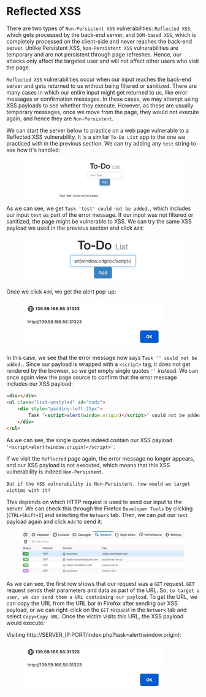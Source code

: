 # Reflected XSS

There are two types of `Non-Persistent XSS` vulnerabilities: `Reflected XSS`, which gets processed by the back-end server, and `DOM-based XSS`, which is completely processed on the client-side and never reaches the back-end server. Unlike Persistent XSS, `Non-Persistent XSS` vulnerabilities are temporary and are not persistent through page refreshes. Hence, our attacks only affect the targeted user and will not affect other users who visit the page.

`Reflected XSS` vulnerabilities occur when our input reaches the back-end server and gets returned to us without being filtered or sanitized. There are many cases in which our entire input might get returned to us, like error messages or confirmation messages. In these cases, we may attempt using XSS payloads to see whether they execute. However, as these are usually temporary messages, once we move from the page, they would not execute again, and hence they are `Non-Persistent`.

We can start the server below to practice on a web page vulnerable to a Reflected XSS vulnerability. It is a similar `To-Do List` app to the one we practiced with in the previous section. We can try adding any `test` string to see how it's handled:

<figure><img src="../../../../.gitbook/assets/image (3) (1) (1) (1) (1) (1) (1) (1) (1) (1) (1) (1) (1) (1) (1) (1) (1) (1) (1) (1).png" alt=""><figcaption></figcaption></figure>

As we can see, we get `Task 'test' could not be added.`, which includes our input `test` as part of the error message. If our input was not filtered or sanitized, the page might be vulnerable to XSS. We can try the same XSS payload we used in the previous section and click `Add`:

<figure><img src="../../../../.gitbook/assets/image (4) (1) (1) (1) (1) (1) (1) (1) (1) (1) (1) (1) (1) (1) (1) (1).png" alt=""><figcaption></figcaption></figure>

Once we click `Add`, we get the alert pop-up:

<figure><img src="../../../../.gitbook/assets/image (5) (1) (1) (1) (1) (1) (1) (1) (1) (1) (1) (1) (1).png" alt=""><figcaption></figcaption></figure>

In this case, we see that the error message now says `Task '' could not be added.`. Since our payload is wrapped with a `<script>` tag, it does not get rendered by the browser, so we get empty single quotes `''` instead. We can once again view the page source to confirm that the error message includes our XSS payload:

```html
<div></div>
<ul class="list-unstyled" id="todo">
    <div style="padding-left:25px">
        Task '<script>alert(window.origin)</script>' could not be added.
    </div>
</ul>
```

As we can see, the single quotes indeed contain our XSS payload `'<script>alert(window.origin)</script>'`.

If we visit the `Reflected` page again, the error message no longer appears, and our XSS payload is not executed, which means that this XSS vulnerability is indeed `Non-Persistent`.

`But if the XSS vulnerability is Non-Persistent, how would we target victims with it?`

This depends on which HTTP request is used to send our input to the server. We can check this through the Firefox `Developer Tools` by clicking \[`CTRL+Shift+I`] and selecting the `Network` tab. Then, we can put our `test` payload again and click `Add` to send it:

<figure><img src="../../../../.gitbook/assets/image (6) (1) (1) (1) (1) (1) (1) (1) (1) (1) (1) (1).png" alt=""><figcaption></figcaption></figure>

As we can see, the first row shows that our request was a `GET` request. `GET` request sends their parameters and data as part of the URL. So, `to target a user, we can send them a URL containing our payload`. To get the URL, we can copy the URL from the URL bar in Firefox after sending our XSS payload, or we can right-click on the `GET` request in the `Network` tab and select `Copy>Copy URL`. Once the victim visits this URL, the XSS payload would execute:

Visiting http://SERVER\_IP:PORT/index.php?task=alert(window.origin):

<figure><img src="../../../../.gitbook/assets/image (7) (1) (1) (1) (1) (1) (1) (1) (1) (1).png" alt=""><figcaption></figcaption></figure>
